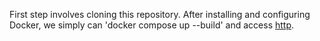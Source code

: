 First step involves cloning this repository.
After installing and configuring Docker, we simply can 'docker compose up --build' and access [http](http://localhost:3000/).

